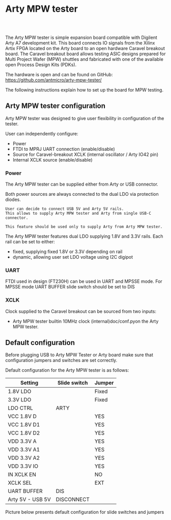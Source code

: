 # Arty MPW tester

```{image} ../img/arty-mpw-tester.png
```
&nbsp;

The Arty MPW tester is simple expansion board compatible with Digilent Arty A7 development kit. This board connects IO signals from the Xilinx Artix FPGA located on the Arty board to an open hardware Caravel breakout board. The Caravel breakout board allows testing ASIC designs prepared for Multi Project Wafer (MPW) shuttles and fabricated with one of the available open Process Design Kits (PDKs).

The hardware is open and can be found on GitHub:
<https://github.com/antmicro/arty-mpw-tester/>

The following instructions explain how to set up the board for MPW testing.

## Arty MPW tester configuration

Arty MPW tester was designed to give user flexibility in configuration of the tester.

User can independently configure:

- Power
- FTDI to MPRJ UART connection (enable/disable)
- Source for Caravel-breakout XCLK (internal oscillator / Arty IO42 pin)
- Internal XCLK source (enable/disable)

### Power

The Arty MPW tester can be supplied either from Arty or USB connector. 

Both power sources are always connected to the dual LDO via protection diodes. 


```{note}
User can decide to connect USB 5V and Arty 5V rails. 
This allows to supply Arty MPW tester and Arty from single USB-C connector.

This feature should be used only to supply Arty from Arty MPW tester.
```

The Arty MPW tester features dual LDO supplying 1.8V and 3.3V rails.
Each rail can be set to either:

- fixed, supplying fixed 1.8V or 3.3V depending on rail
- dynamic, allowing user set LDO voltage using I2C digipot

### UART

FTDI used in design (FT230H) can be used in UART and MPSSE mode. For MPSSE mode UART BUFFER slide switch should be set to DIS

### XCLK

Clock supplied to the Caravel breakout can be sourced from two inputs:

- Arty MPW tester builtin 10MHz clock (internal)doc/conf.pyon the Arty MPW tester.

## Default configuration

Before plugging USB to Arty MPW Tester or Arty board make sure that configuration jumpers and switches are set correctly.

Default configuration for the Arty MPW tester is as follows:

| Setting           | Slide switch  | Jumper    |
|-------------------|---------------|-----------|
| 1.8V LDO    	    |        	    | Fixed     |
| 3.3V LDO    	    |       	    | Fixed     |
| LDO CTRL    	    | ARTY  	    |           |
| VCC 1.8V D  	    |    	        |   YES     |
| VCC 1.8V D1 	    |    	        |   YES     |
| VCC 1.8V D2 	    |    	        |   YES     |
| VDD 3.3V A  	    |    	        |   YES     |
| VDD 3.3V A1 	    |    	        |   YES     |
| VDD 3.3V A2 	    |    	        |   YES     |
| VDD 3.3V IO 	    |    	        |   YES     |
| IN XCLK EN  	    |       	    |   NO      |
| XCLK SEL    	    |          	    |   EXT     |
| UART BUFFER 	    | DIS   	    |           |
| Arty 5V - USB 5V  | DISCONNECT 

Picture below presents default configuration for slide switches and jumpers

```{image} ../img/arty-mpw-tester-default-configuration.png